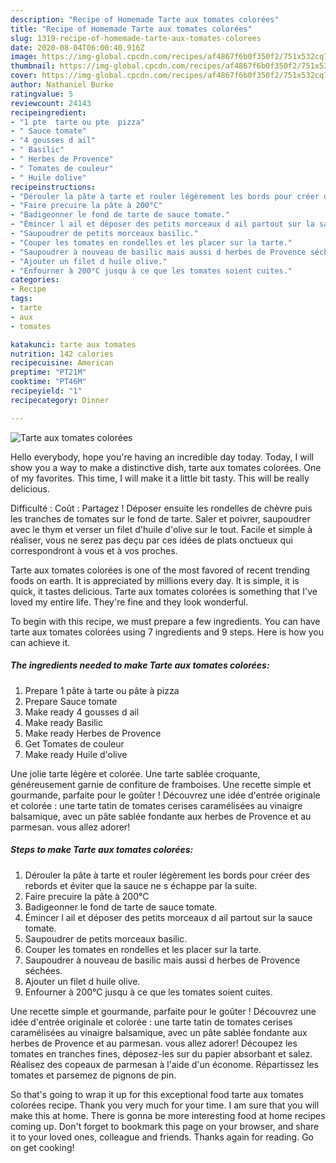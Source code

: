 ```yaml
---
description: "Recipe of Homemade Tarte aux tomates colorées"
title: "Recipe of Homemade Tarte aux tomates colorées"
slug: 1319-recipe-of-homemade-tarte-aux-tomates-colorees
date: 2020-08-04T06:00:40.916Z
image: https://img-global.cpcdn.com/recipes/af4867f6b0f350f2/751x532cq70/tarte-aux-tomates-colorees-photo-principale-de-la-recette.jpg
thumbnail: https://img-global.cpcdn.com/recipes/af4867f6b0f350f2/751x532cq70/tarte-aux-tomates-colorees-photo-principale-de-la-recette.jpg
cover: https://img-global.cpcdn.com/recipes/af4867f6b0f350f2/751x532cq70/tarte-aux-tomates-colorees-photo-principale-de-la-recette.jpg
author: Nathaniel Burke
ratingvalue: 5
reviewcount: 24143
recipeingredient:
- "1 pte  tarte ou pte  pizza"
- " Sauce tomate"
- "4 gousses d ail"
- " Basilic"
- " Herbes de Provence"
- " Tomates de couleur"
- " Huile dolive"
recipeinstructions:
- "Dérouler la pâte à tarte et rouler légèrement les bords pour créer des rebords et éviter que la sauce ne s échappe par la suite."
- "Faire precuire la pâte à 200°C"
- "Badigeonner le fond de tarte de sauce tomate."
- "Émincer l ail et déposer des petits morceaux d ail partout sur la sauce tomate."
- "Saupoudrer de petits morceaux basilic."
- "Couper les tomates en rondelles et les placer sur la tarte."
- "Saupoudrer à nouveau de basilic mais aussi d herbes de Provence séchées."
- "Ajouter un filet d huile olive."
- "Enfourner à 200°C jusqu à ce que les tomates soient cuites."
categories:
- Recipe
tags:
- tarte
- aux
- tomates

katakunci: tarte aux tomates 
nutrition: 142 calories
recipecuisine: American
preptime: "PT21M"
cooktime: "PT46M"
recipeyield: "1"
recipecategory: Dinner

---
```



![Tarte aux tomates colorées](https://img-global.cpcdn.com/recipes/af4867f6b0f350f2/751x532cq70/tarte-aux-tomates-colorees-photo-principale-de-la-recette.jpg)

Hello everybody, hope you're having an incredible day today. Today, I will show you a way to make a distinctive dish, tarte aux tomates colorées. One of my favorites. This time, I will make it a little bit tasty. This will be really delicious.

Difficulté : Coût : Partagez ! Déposer ensuite les rondelles de chèvre puis les tranches de tomates sur le fond de tarte. Saler et poivrer, saupoudrer avec le thym et verser un filet d&#39;huile d&#39;olive sur le tout. Facile et simple à réaliser, vous ne serez pas deçu par ces idées de plats onctueux qui correspondront à vous et à vos proches.

Tarte aux tomates colorées is one of the most favored of recent trending foods on earth. It is appreciated by millions every day. It is simple, it is quick, it tastes delicious. Tarte aux tomates colorées is something that I've loved my entire life. They're fine and they look wonderful.


To begin with this recipe, we must prepare a few ingredients. You can have tarte aux tomates colorées using 7 ingredients and 9 steps. Here is how you can achieve it.

<!--inarticleads1-->

##### The ingredients needed to make Tarte aux tomates colorées:

1. Prepare 1 pâte à tarte ou pâte à pizza
1. Prepare  Sauce tomate
1. Make ready 4 gousses d ail
1. Make ready  Basilic
1. Make ready  Herbes de Provence
1. Get  Tomates de couleur
1. Make ready  Huile d&#39;olive


Une jolie tarte légère et colorée. Une tarte sablée croquante, généreusement garnie de confiture de framboises. Une recette simple et gourmande, parfaite pour le goûter ! Découvrez une idée d&#39;entrée originale et colorée : une tarte tatin de tomates cerises caramélisées au vinaigre balsamique, avec un pâte sablée fondante aux herbes de Provence et au parmesan. vous allez adorer! 

<!--inarticleads2-->

##### Steps to make Tarte aux tomates colorées:

1. Dérouler la pâte à tarte et rouler légèrement les bords pour créer des rebords et éviter que la sauce ne s échappe par la suite.
1. Faire precuire la pâte à 200°C
1. Badigeonner le fond de tarte de sauce tomate.
1. Émincer l ail et déposer des petits morceaux d ail partout sur la sauce tomate.
1. Saupoudrer de petits morceaux basilic.
1. Couper les tomates en rondelles et les placer sur la tarte.
1. Saupoudrer à nouveau de basilic mais aussi d herbes de Provence séchées.
1. Ajouter un filet d huile olive.
1. Enfourner à 200°C jusqu à ce que les tomates soient cuites.


Une recette simple et gourmande, parfaite pour le goûter ! Découvrez une idée d&#39;entrée originale et colorée : une tarte tatin de tomates cerises caramélisées au vinaigre balsamique, avec un pâte sablée fondante aux herbes de Provence et au parmesan. vous allez adorer! Découpez les tomates en tranches fines, déposez-les sur du papier absorbant et salez. Réalisez des copeaux de parmesan à l&#39;aide d&#39;un économe. Répartissez les tomates et parsemez de pignons de pin. 

So that's going to wrap it up for this exceptional food tarte aux tomates colorées recipe. Thank you very much for your time. I am sure that you will make this at home. There is gonna be more interesting food at home recipes coming up. Don't forget to bookmark this page on your browser, and share it to your loved ones, colleague and friends. Thanks again for reading. Go on get cooking!

